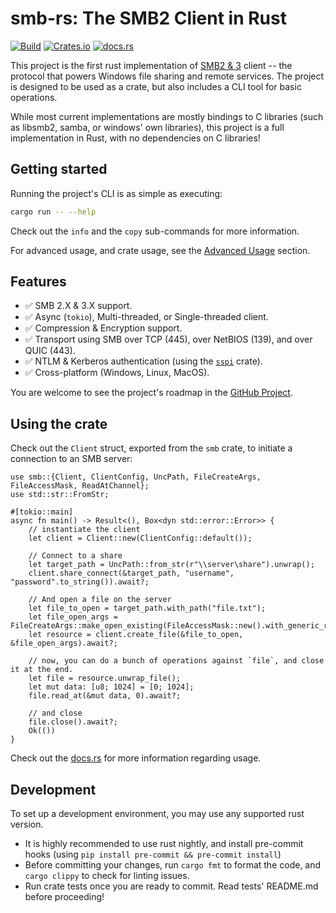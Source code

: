 # smb-rs: The SMB2 Client in Rust

[![Build](https://github.com/AvivNaaman/smb-rs/actions/workflows/build.yml/badge.svg)](https://github.com/AvivNaaman/smb-rs/actions/workflows/build.yml)
[![Crates.io](https://img.shields.io/crates/v/smb)](https://crates.io/crates/smb)
[![docs.rs](https://img.shields.io/docsrs/smb/latest?link=https%3A%2F%2Fdocs.rs%2Fsmb%2Flatest%2Fsmb%2Findex.html)](https://docs.rs/smb/latest/smb/index.html)

This project is the first rust implementation of [SMB2 & 3](https://learn.microsoft.com/en-us/openspecs/windows_protocols/ms-smb2/5606ad47-5ee0-437a-817e-70c366052962) client -- the protocol that powers Windows file sharing and remote services. The project is designed to be used as a crate, but also includes a CLI tool for basic operations.

While most current implementations are mostly bindings to C libraries (such as libsmb2, samba, or windows' own libraries), this project is a full implementation in Rust, with no dependencies on C libraries!

## Getting started
Running the project's CLI is as simple as executing:
```sh
cargo run -- --help
```
Check out the `info` and the `copy` sub-commands for more information.

For advanced usage, and crate usage, see the [Advanced Usage](#advanced-usage) section.
## Features
- ✅ SMB 2.X & 3.X support.
- ✅ Async (`tokio`), Multi-threaded, or Single-threaded client.
- ✅ Compression & Encryption support.
- ✅ Transport using SMB over TCP (445), over NetBIOS (139), and over QUIC (443).
- ✅ NTLM & Kerberos authentication (using the [`sspi`](https://crates.io/crates/sspi) crate).
- ✅ Cross-platform (Windows, Linux, MacOS).

You are welcome to see the project's roadmap in the [GitHub Project](https://github.com/users/AvivNaaman/projects/2).

## Using the crate
Check out the `Client` struct, exported from the `smb` crate, to initiate a connection to an SMB server:

```rust,no_run
use smb::{Client, ClientConfig, UncPath, FileCreateArgs, FileAccessMask, ReadAtChannel};
use std::str::FromStr;

#[tokio::main]
async fn main() -> Result<(), Box<dyn std::error::Error>> {
    // instantiate the client
    let client = Client::new(ClientConfig::default());
    
    // Connect to a share
    let target_path = UncPath::from_str(r"\\server\share").unwrap();
    client.share_connect(&target_path, "username", "password".to_string()).await?;
    
    // And open a file on the server
    let file_to_open = target_path.with_path("file.txt");
    let file_open_args = FileCreateArgs::make_open_existing(FileAccessMask::new().with_generic_read(true));
    let resource = client.create_file(&file_to_open, &file_open_args).await?;

    // now, you can do a bunch of operations against `file`, and close it at the end.
    let file = resource.unwrap_file();
    let mut data: [u8; 1024] = [0; 1024];
    file.read_at(&mut data, 0).await?;

    // and close
    file.close().await?;
    Ok(())
}
```

Check out the [docs.rs](https://docs.rs/smb/latest/smb/index.html) for more information regarding usage.

## Development
To set up a development environment, you may use any supported rust version.

* It is highly recommended to use rust nightly, and install pre-commit hooks (using `pip install pre-commit && pre-commit install`)
* Before committing your changes, run `cargo fmt` to format the code, and `cargo clippy` to check for linting issues.
* Run crate tests once you are ready to commit. Read tests' README.md before proceeding!
